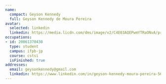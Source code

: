 ```yaml
---
name:
  compact: Geyson Kennedy
  full: Geyson Kennedy de Moura Pereira
avatar:
  selected: linkedin
  linkedin: https://media.licdn.com/dms/image/v2/C4E03AQEPwmYTRaONvA/profile-displayphoto-shrink_400_400/profile-displayphoto-shrink_400_400/0/1597166847856?e=1732752000&v=beta&t=n8w0J79NdNIzBARgCO13vaJvUW-dgGeCb_MNYWjbM04
occupations:
- id: 20061370430
  type: student
  campus: ifpb-jp
  course: cstsi
  isFinished: true
addresses:
  email: geysonkennedy@gmail.com
  linkedin: https://www.linkedin.com/in/geyson-kennedy-moura-pereira-565b0525/
---
```

